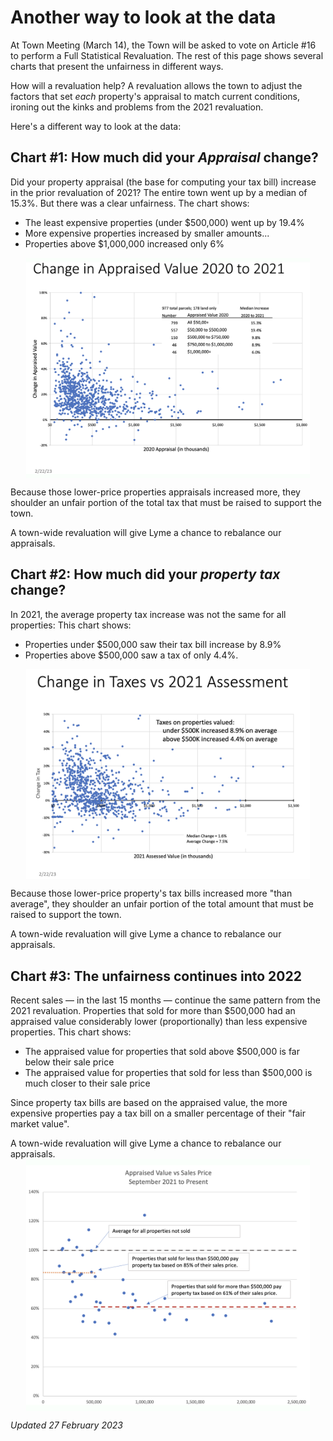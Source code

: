# Another way to look at the data

At Town Meeting (March 14), the Town will be asked to vote on Article #16 to perform a Full Statistical Revaluation. The rest of this page shows several charts that present the unfairness in different ways.

How will a revaluation help? A revaluation allows the town to adjust the factors that set _each_ property's appraisal to match current conditions, ironing out the kinks and problems from the 2021 revaluation.

Here's a different way to look at the data:

## Chart #1: How much did your _Appraisal_ change?

Did your property appraisal (the base for computing your tax bill) increase in the prior revaluation of 2021? The entire town went up by a median of 15.3%. But there was a clear unfairness. The chart shows:

- The least expensive properties (under $500,000) went up by 19.4%
- More expensive properties increased by smaller amounts...
- Properties above $1,000,000 increased only 6%

<img style="max-width:90%; margin-left:auto; margin-right:auto; display:block; height:auto"
src="./images/AppraisalChange.png" >

Because those lower-price properties appraisals increased more, they shoulder an unfair portion of the total tax that must be raised to support the town.

A town-wide revaluation will give Lyme a chance to rebalance our appraisals.

## Chart #2: How much did your _property tax_ change?

In 2021, the average property tax increase was not the same for all properties: This chart shows:

- Properties under \$500,000 saw their tax bill increase by 8.9%
- Properties above \$500,000 saw a tax of only 4.4%.

<img style="max-width:90%; margin-left:auto; margin-right:auto; display:block; height:auto"
src="./images/PropertyTaxChange.png" >

Because those lower-price property's tax bills increased more "than average", they shoulder an unfair portion of the total amount that must be raised to support the town.

A town-wide revaluation will give Lyme a chance to rebalance our appraisals.

## Chart #3: The unfairness continues into 2022

Recent sales &mdash; in the last 15 months &mdash; continue the same pattern from the 2021 revaluation. Properties that sold for more than \$500,000 had an appraised value considerably lower (proportionally) than less expensive properties. This chart shows:

- The appraised value for properties that sold above $500,000 is far below their sale price
- The appraised value for properties that sold for less than $500,000 is much closer to their sale price

Since property tax bills are based on the appraised value, the more expensive properties pay a tax bill on a smaller percentage of their "fair market value".

A town-wide revaluation will give Lyme a chance to rebalance our appraisals.
<img style="max-width:90%; margin-left:auto; margin-right:auto; display:block; height:auto"
  src="./images/Sales-vs-Appraised.png" >

_Updated 27 February 2023_
